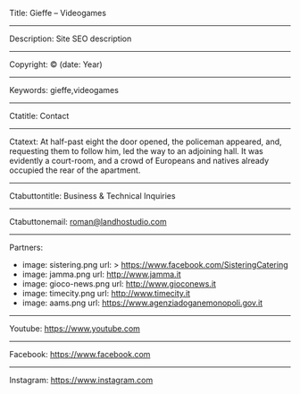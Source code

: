 Title: Gieffe – Videogames

----

Description: Site SEO description

----

Copyright: © (date: Year)

----

Keywords: gieffe,videogames

----

Ctatitle: Contact

----

Ctatext: At half-past eight the door opened, the policeman appeared, and, requesting them to follow him, led the way to an adjoining hall. It was evidently a court-room, and a crowd of Europeans and natives already occupied the rear of the apartment.

----

Ctabuttontitle: Business & Technical Inquiries

----

Ctabuttonemail: roman@landhostudio.com

----

Partners:

-
  image: sistering.png
  url: >
    https://www.facebook.com/SisteringCatering
-
  image: jamma.png
  url: http://www.jamma.it
-
  image: gioco-news.png
  url: http://www.gioconews.it
-
  image: timecity.png
  url: http://www.timecity.it
-
  image: aams.png
  url: https://www.agenziadoganemonopoli.gov.it

----

Youtube: https://www.youtube.com

----

Facebook: https://www.facebook.com

----

Instagram: https://www.instagram.com

